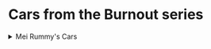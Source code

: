 # Cars from the Burnout series
<details>
  <summary>Mei Rummy's Cars</summary
  
  Carson, Kitano, Watson and Euro are from [Kirbyguy](https://steamcommunity.com/id/kirbyguy222/myworkshopfiles/?appid=4000) <br>
  Nakamura is from [GameModels.ru](https://gamemodels.ru)
### Burnout Paradise & Remastered
* [Burnout] Carson GT Concept
* [Burnout] Kitano Hydros Custom
* [Burnout] Krieger PCPD Special
* [Burnout] Krieger Uberschall 8
* [Burnout] Nakamura Ikusa GT
* [Burnout] Watson Revenge Racer

### Burnout 3 Takedown
* [Burnout] Euro Circuit Racer
</details>
